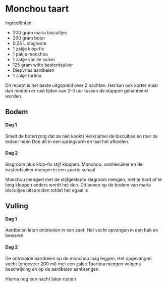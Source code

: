 # Monchou taart

Ingrediënten:
- 200 gram maria biscuitjes
- 200 gram boter
- 0,25 L slagroom
- 1 zakje klop-fix
- 1 pakje monchou
- 1 zakje vanille suiker
- 125 gram witte basterdsuiker
- Diepvries aardbeien
- 1 zakje tartina 

Dit recept is het beste uitgspreid over 2 nachten. Het kan ook korter maar dan moeten er rust tijden van 2-3 uur tussen de stappen gehanteerd worden.
## Bodem

#### Dag 1
Smelt de boter(zorg dat ze niet kookt)
Verkruimel de biscuitjes en roer ze erdoor heen
Doe dit in een springvorm en laat het afkoelen.


#### Dag 2
Slagroom plus klop-fix stijf kloppen.
Monchou, vanillesuiker en de basterdsuiker mengen in een aparte schaal

Monchou mengsel met de stijfgeklopte slagroom mengen, niet te hard of te lang kloppen anders wordt het dun.
Dit boven op de bodem van maria biscuitjes uitspreiden totdat het egaal is


## Vulling

#### Dag 1
Aardbeien laten ontdooien in een zeef. Het
vocht opvangen in een bak en bewaren
#### Dag 2
De ontdooide aardbeien op de monchou laag leggen. Het opgevangen vocht (ongeveer 200 ml) met een zakje Taartina  mengen volgens beschrijving en op de aardbeien aanbrengen.

Hierna nog een nacht laten rusten


